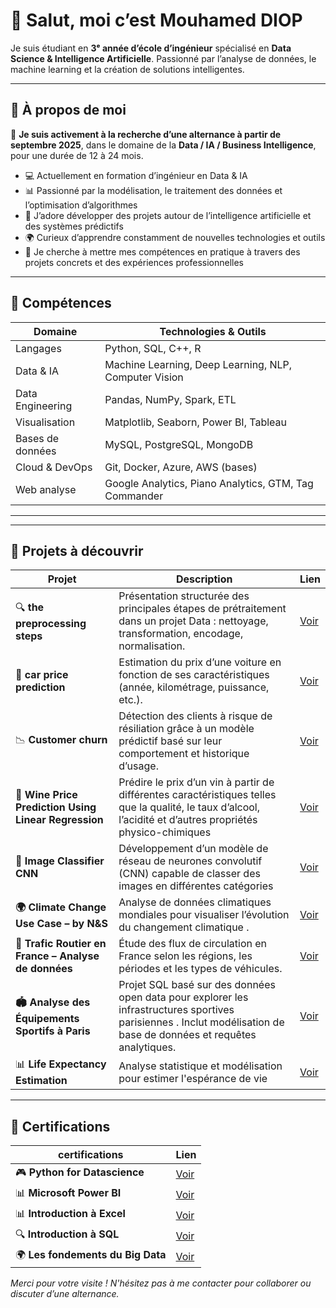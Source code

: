 # 👋 Salut, moi c’est Mouhamed DIOP  
Je suis étudiant en **3ᵉ année d’école d’ingénieur** spécialisé en **Data Science & Intelligence Artificielle**. 
Passionné par l’analyse de données, le machine learning et la création de solutions intelligentes.

---

## 🎯 À propos de moi

🎯 **Je suis activement à la recherche d’une alternance à partir de septembre 2025**, dans le domaine de la **Data / IA / Business Intelligence**, pour une durée de 12 à 24 mois.

- 💻 Actuellement en formation d’ingénieur en Data & IA  
- 📊 Passionné par la modélisation, le traitement des données et l’optimisation d’algorithmes  
- 🤖 J’adore développer des projets autour de l’intelligence artificielle et des systèmes prédictifs  
- 🌍 Curieux d’apprendre constamment de nouvelles technologies et outils  
- 🚀 Je cherche à mettre mes compétences en pratique à travers des projets concrets et des expériences professionnelles  

---


## 🚀 Compétences

| Domaine               | Technologies & Outils                   |
|-----------------------|---------------------------------------|
| Langages              | Python, SQL, C++, R                    |
| Data & IA             | Machine Learning, Deep Learning, NLP, Computer Vision |
| Data Engineering      | Pandas, NumPy, Spark, ETL              |
| Visualisation         | Matplotlib, Seaborn, Power BI, Tableau |
| Bases de données      | MySQL, PostgreSQL, MongoDB              |
| Cloud & DevOps        | Git, Docker, Azure, AWS (bases)         |
| Web analyse           | Google Analytics, Piano Analytics, GTM, Tag Commander|




---

---




## 📁 Projets à découvrir

| Projet | Description | Lien |
|--------|-------------|--------------|
| 🔍 **the preprocessing steps** | Présentation structurée des principales étapes de prétraitement dans un projet Data : nettoyage, transformation, encodage, normalisation.|[Voir](https://github.com/mouhamed-diop8/Projet-2-the-preprocessing-steps) |
| 🧠 **car price prediction** | Estimation du prix d’une voiture en fonction de ses caractéristiques (année, kilométrage, puissance, etc.). | [Voir](https://github.com/mouhamed-diop8/Projet-3-car-price-prediction) |
| 📉 **Customer churn** | Détection des clients à risque de résiliation grâce à un modèle prédictif basé sur leur comportement et historique d’usage.| [Voir](https://github.com/mouhamed-diop8/Projet-4-Customer-churn) |
| 🍷 **Wine Price Prediction Using Linear Regression** |Prédire le prix d’un vin à partir de différentes caractéristiques telles que la qualité, le taux d’alcool, l’acidité et d’autres propriétés physico-chimiques| [Voir](https://github.com/mouhamed-diop8/Projet-5-Wine-Price-Prediction-Using-Linear-Regression) |
| 🔹 **Image Classifier CNN** | Développement d’un modèle de réseau de neurones convolutif (CNN) capable de classer des images en différentes catégories| [Voir](https://github.com/mouhamed-diop8/Projet-6-Image-Classifier-CNN-) |
| **🌍 Climate Change Use Case – by N&S** | Analyse de données climatiques mondiales pour visualiser l’évolution du changement climatique .| [Voir](https://github.com/mouhamed-diop8/Projet-7-climate-change-use-case-by-n-s) |
| **🚗 Trafic Routier en France – Analyse de données** | Étude des flux de circulation en France selon les régions, les périodes et les types de véhicules.| [Voir](https://github.com/mouhamed-diop8/Projet-8-Trafic-Routier-en-France-Analyse-de-donn-es) |
| **🏟️ Analyse des Équipements Sportifs à Paris** | Projet SQL basé sur des données open data pour explorer les infrastructures sportives parisiennes . Inclut modélisation de base de données et requêtes analytiques.| [Voir](https://github.com/mouhamed-diop8/Projet-10-Analyse-des-quipements-Sportifs-Paris) |
| 📊 **Life Expectancy Estimation** | Analyse statistique et modélisation pour estimer l'espérance de vie| [Voir](https://github.com/mouhamed-diop8/Projet-1-Life-Expectancy-Estimation)| 










---

## 📜 Certifications




| certifications| Lien |
|--------|--------------|
| 🎮 **Python for Datascience** | [Voir](https://github.com/mouhamed-diop8/Certifications/blob/main/CertificateOfCompletion_Python%20pour%20la%20data%20science-2.pdf)|
| 📊 **Microsoft Power BI** | [Voir](https://github.com/mouhamed-diop8/Projet-1-Life-expectancy) |
| 📊 **Introduction à Excel** | [Voir](https://github.com/mouhamed-diop8/Certifications/blob/main/Excel-certificate.pdf) |  
| 🔍 **Introduction à SQL** |  [Voir](https://github.com/mouhamed-diop8/Certifications/blob/main/SQL%20certificate.pdf) |
| 🌍 **Les fondements du Big Data** | [Voir](https://github.com/mouhamed-diop8/Certifications/blob/main/CertificateOfCompletion_Les%20fondements%20du%20big%20data-2.pdf) |





*Merci pour votre visite ! N'hésitez pas à me contacter pour collaborer ou discuter d’une alternance.*
